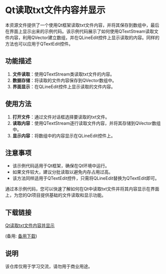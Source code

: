 # Qt读取txt文件内容并显示

本资源文件提供了一个使用Qt框架读取txt文件内容，并将其保存到数组中，最后在界面上显示出来的示例代码。该示例代码展示了如何使用QTextStream读取文件内容，利用QVector建立数组，并在QLineEdit控件上显示读取的内容。同样的方法也可以应用于QTextEdit控件。

## 功能描述

1. **文件读取**：使用QTextStream类读取txt文件的内容。
2. **数据存储**：将读取的文件内容保存到QVector数组中。
3. **界面显示**：在QLineEdit控件上显示读取的文件内容。

## 使用方法

1. **打开文件**：通过文件对话框选择要读取的txt文件。
2. **读取内容**：使用QTextStream逐行读取文件内容，并将其存储到QVector数组中。
3. **显示内容**：将数组中的内容显示在QLineEdit控件上。

## 注意事项

- 该示例代码适用于Qt框架，确保在Qt环境中运行。
- 如果文件较大，建议分批读取以避免内存占用过高。
- 该方法同样适用于QTextEdit控件，只需将QLineEdit替换为QTextEdit即可。

通过本示例代码，您可以快速了解如何在Qt中读取txt文件并将其内容显示在界面上，为您的Qt项目提供基础的文件读取和显示功能。

## 下载链接
[Qt读取txt文件内容并显示](https://pan.quark.cn/s/d110cf194bf7) 

(备用: [备用下载](https://pan.baidu.com/s/1KnczWBfGI04_gDQAYxDo2g?pwd=1234))

## 说明

该仓库仅用于学习交流，请勿用于商业用途。
